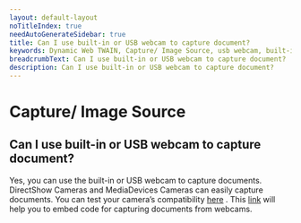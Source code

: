 ```yaml
---
layout: default-layout
noTitleIndex: true
needAutoGenerateSidebar: true
title: Can I use built-in or USB webcam to capture document?
keywords: Dynamic Web TWAIN, Capture/ Image Source, usb webcam, built-in webcam
breadcrumbText: Can I use built-in or USB webcam to capture document?
description: Can I use built-in or USB webcam to capture document?
---
```


# Capture/ Image Source

## Can I use built-in or USB webcam to capture document?

Yes, you can use the built-in or USB webcam to capture documents. DirectShow Cameras and MediaDevices Cameras can easily capture documents. You can test your camera’s compatibility <a href="https://www.dynamsoft.com/web-twain/docs/indepth/faqs/troubleshooting/How-to-test-if-your-camera-is-DirectShow-compliant.html?ver=latest" target="_blank">here</a> . This <a href="https://www.dynamsoft.com/web-twain/docs/indepth/features/input.html?ver=latest#capture-from-cameras" target="_blank">link</a> will help you to embed code for capturing documents from webcams.
